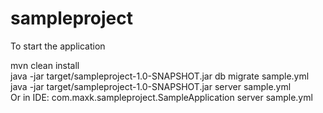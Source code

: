 # sampleproject
To start the application

mvn clean install \
java -jar target/sampleproject-1.0-SNAPSHOT.jar db migrate sample.yml \
java -jar target/sampleproject-1.0-SNAPSHOT.jar server sample.yml \
Or in IDE: com.maxk.sampleproject.SampleApplication server sample.yml
